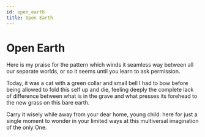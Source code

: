 ```yaml
---
id: open_earth
title: Open Earth
---
```


# Open Earth

Here is my praise for the pattern
which winds it seamless way
between all our separate worlds,
or so it seems until you learn 
to ask permission.

Today, it was a cat with a green collar
and small bell I had to bow before being
allowed to fold this self up and die,
feeling deeply the complete lack of difference
between what is in the grave and what presses
its forehead to the new grass on this bare earth.

Carry it wisely while away
from your dear home, young child:
here for just a single moment
to wonder in your limited ways
at this multiversal imagination
of the only One.

